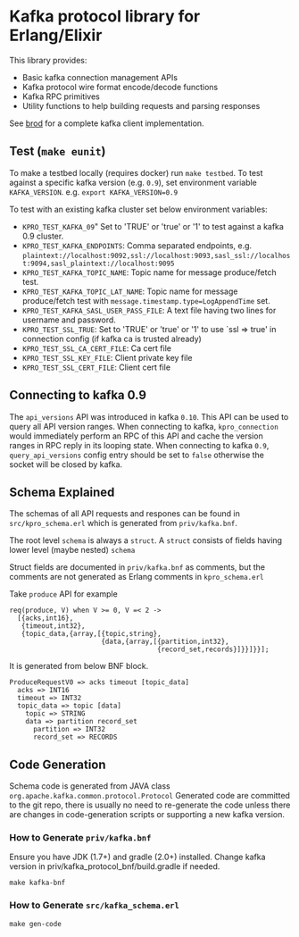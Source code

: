 # Kafka protocol library for Erlang/Elixir

This library provides:

* Basic kafka connection management APIs
* Kafka protocol wire format encode/decode functions
* Kafka RPC primitives
* Utility functions to help building requests and parsing responses

See [brod](https://github.com/klarna/brod) for a complete kafka client implementation.

## Test (`make eunit`)

To make a testbed locally (requires docker) run `make testbed`.
To test against a specific kafka version (e.g. `0.9`), set environment variable `KAFKA_VERSION`. e.g. `export KAFKA_VERSION=0.9`

To test with an existing kafka cluster set below environment variables:

- `KPRO_TEST_KAFKA_09`" Set to 'TRUE' or 'true' or '1' to test against a kafka 0.9 cluster.
- `KPRO_TEST_KAFKA_ENDPOINTS`: Comma separated endpoints, e.g. `plaintext://localhost:9092,ssl://localhost:9093,sasl_ssl://localhost:9094,sasl_plaintext://localhost:9095`
- `KPRO_TEST_KAFKA_TOPIC_NAME`: Topic name for message produce/fetch test.
- `KPRO_TEST_KAFKA_TOPIC_LAT_NAME`: Topic name for message produce/fetch test with `message.timestamp.type=LogAppendTime` set.
- `KPRO_TEST_KAFKA_SASL_USER_PASS_FILE`: A text file having two lines for username and password.
- `KPRO_TEST_SSL_TRUE`: Set to 'TRUE' or 'true' or '1' to use `ssl => true' in connection config (if kafka ca is trusted already)
- `KPRO_TEST_SSL_CA_CERT_FILE`: Ca cert file
- `KPRO_TEST_SSL_KEY_FILE`: Client private key file
- `KPRO_TEST_SSL_CERT_FILE`: Client cert file

## Connecting to kafka 0.9

The `api_versions` API was introduced in kafka `0.10`.
This API can be used to query all API version ranges.
When connecting to kafka, `kpro_connection` would immediately perform an RPC of this API
and cache the version ranges in RPC reply in its looping state.
When connecting to kafka `0.9`, `query_api_versions` config entry should be set to `false`
otherwise the socket will be closed by kafka.

## Schema Explained

The schemas of all API requests and respones can be found in `src/kpro_schema.erl`
which is generated from `priv/kafka.bnf`.

The root level `schema` is always a `struct`.
A `struct` consists of fields having lower level (maybe nested) `schema`

Struct fields are documented in `priv/kafka.bnf` as comments,
but the comments are not generated as Erlang comments in `kpro_schema.erl`

Take `produce` API for example

```
req(produce, V) when V >= 0, V =< 2 ->
  [{acks,int16},
   {timeout,int32},
   {topic_data,{array,[{topic,string},
                       {data,{array,[{partition,int32},
                                     {record_set,records}]}}]}}];
```

It is generated from below BNF block.

```
ProduceRequestV0 => acks timeout [topic_data]
  acks => INT16
  timeout => INT32
  topic_data => topic [data]
    topic => STRING
    data => partition record_set
      partition => INT32
      record_set => RECORDS
```

## Code Generation

Schema code is generated from JAVA class `org.apache.kafka.common.protocol.Protocol`
Generated code are committed to the git repo, there is usually no need to re-generate
the code unless there are changes in code-generation scripts or supporting a new kafka version.

### How to Generate `priv/kafka.bnf`

Ensure you have JDK (1.7+) and gradle (2.0+) installed.
Change kafka version in priv/kafka_protocol_bnf/build.gradle if needed.

```
make kafka-bnf
```

### How to Generate `src/kafka_schema.erl`

```
make gen-code
```
